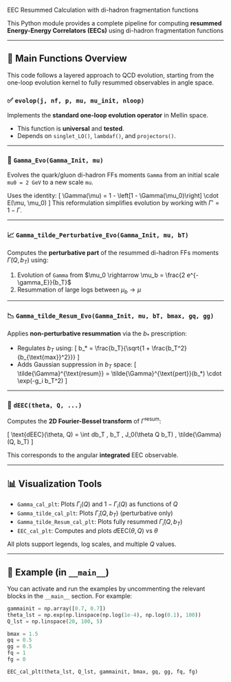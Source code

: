 EEC Resummed Calculation with di-hadron fragmentation functions

This Python module provides a complete pipeline for computing **resummed Energy-Energy Correlators (EECs)** using di-hadron fragmentation functions

---

## 🔧 Main Functions Overview

This code follows a layered approach to QCD evolution, starting from the one-loop evolution kernel to fully resummed observables in angle space.

### ✅ `evolop(j, nf, p, mu, mu_init, nloop)`
Implements the **standard one-loop evolution operator** in Mellin space.  
- This function is **universal** and **tested**.
- Depends on `singlet_LO()`, `lambdaf()`, and `projectors()`.

---

### 🔁 `Gamma_Evo(Gamma_Init, mu)`
Evolves the quark/gluon di-hadron FFs moments `Gamma` from an initial scale `mu0 = 2 GeV` to a new scale `mu`.

Uses the identity:
\[
\Gamma(\mu) = 1 - \left[1 - \Gamma(\mu_0)\right] \cdot E(\mu, \mu_0)
\]
This reformulation simplifies evolution by working with $\Gamma' = 1 - \Gamma$.

---

### 📈 `Gamma_tilde_Perturbative_Evo(Gamma_Init, mu, bT)`
Computes the **perturbative part** of the resummed di-hadron FFs moments $\tilde{\Gamma}(Q, b_T)$ using:

1. Evolution of `Gamma` from $\mu_0 \rightarrow \mu_b = \frac{2 e^{-\gamma_E}}{b_T}$
2. Resummation of large logs between $\mu_b \rightarrow \mu$

---

### 📉 `Gamma_tilde_Resum_Evo(Gamma_Init, mu, bT, bmax, gq, gg)`
Applies **non-perturbative resummation** via the $b_*$ prescription:

- Regulates $b_T$ using:
\[
b_* = \frac{b_T}{\sqrt{1 + \frac{b_T^2}{b_{\text{max}}^2}}}
\]
- Adds Gaussian suppression in $b_T$ space:
\[
\tilde{\Gamma}^{\text{resum}} = \tilde{\Gamma}^{\text{pert}}(b_*) \cdot \exp(-g_i b_T^2)
\]

---

### 🔄 `dEEC(theta, Q, ...)`
Computes the **2D Fourier-Bessel transform** of $\tilde{\Gamma}^{\text{resum}}$:

\[
\text{dEEC}(\theta, Q) = \int db_T \, b_T \, J_0(\theta Q b_T) \, \tilde{\Gamma}(Q, b_T)
\]

This corresponds to the angular **integrated** EEC observable.

---

## 📊 Visualization Tools

- `Gamma_cal_plt`: Plots $\Gamma_i(Q)$ and $1 - \Gamma_i(Q)$ as functions of $Q$
- `Gamma_tilde_cal_plt`: Plots $\tilde{\Gamma}_i(Q, b_T)$ (perturbative only)
- `Gamma_tilde_Resum_cal_plt`: Plots fully resummed $\tilde{\Gamma}_i(Q, b_T)$
- `EEC_cal_plt`: Computes and plots $d\text{EEC}(\theta, Q)$ vs $\theta$

All plots support legends, log scales, and multiple $Q$ values.

---

## 🧪 Example (in `__main__`)  

You can activate and run the examples by uncommenting the relevant blocks in the `__main__` section. For example:

```python
gammainit = np.array([0.7, 0.7])
theta_lst = np.exp(np.linspace(np.log(1e-4), np.log(0.1), 100))
Q_lst = np.linspace(20, 100, 5)

bmax = 1.5
gq = 0.5
gg = 0.5
fq = 1
fg = 0

EEC_cal_plt(theta_lst, Q_lst, gammainit, bmax, gq, gg, fq, fg)
